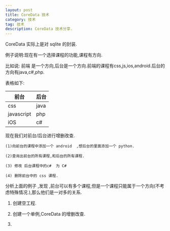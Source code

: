```yaml
---
layout: post
title: CoreData 技术
category: 技术
tag: 技术
description: CoreData 技术分享.
---
```


CoreData 实际上是对 sqlite 的封装.

例子说明:现在有一个选择课程的功能,课程有方向.

比如说: 前端 是一个方向,后台是一个方向.前端的课程有css,js,ios,android.后台的方向有java,c#,php.

表格如下:

| 前台         | 后台          |
| ------------| ------------- |
| css         | java          |
| javascript  | php           |
| iOS         | c#            |

现在我们对前台/后台进行增删改查.

	(1)向前台的课程中添加一个 android  ,想后台的里面添加一个 python.

	(2)查询出前台的所有课程,和后台的所有课程.
	
	(3) 修改 后台课程中的c#  为 C#
	
	(4) 删除前台中的 css 课程.
	
	

分析上面的例子 ,发现 ,前台可以有多个课程,但是一个课程只能属于一个方向(不考虑特殊情况.),那么他们是一对多的关系.


1. 创建空工程.
2. 创建一个单例,CoreData 的增删改查.

3. 